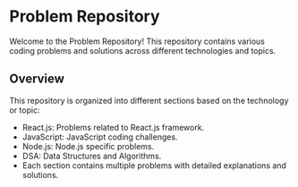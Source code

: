 # Problem Repository

Welcome to the Problem Repository! This repository contains various coding problems and solutions across different technologies and topics.

## Overview

This repository is organized into different sections based on the technology or topic:

- React.js: Problems related to React.js framework.
- JavaScript: JavaScript coding challenges.
- Node.js: Node.js specific problems.
- DSA: Data Structures and Algorithms.
- Each section contains multiple problems with detailed explanations and solutions.
